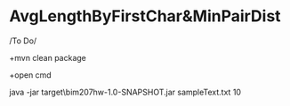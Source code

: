 # AvgLengthByFirstChar&MinPairDist
/To Do/

+mvn clean package 

+open cmd

java -jar target\bim207hw-1.0-SNAPSHOT.jar sampleText.txt 10
